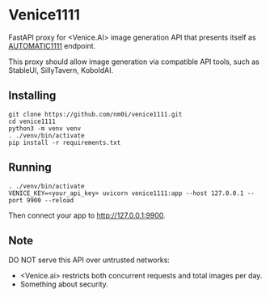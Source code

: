 # Venice1111

FastAPI proxy for <Venice.AI> image generation API that presents itself as [AUTOMATIC1111](https://github.com/AUTOMATIC1111/stable-diffusion-webui) endpoint.

This proxy should allow image generation via compatible API tools, such as StableUI, SillyTavern, KoboldAI.

## Installing

    git clone https://github.com/nm0i/venice1111.git
    cd venice1111
    python3 -m venv venv
    . ./venv/bin/activate
    pip install -r requirements.txt

## Running

    . ./venv/bin/activate
    VENICE_KEY=<your_api_key> uvicorn venice1111:app --host 127.0.0.1 --port 9900 --reload

Then connect your app to http://127.0.0.1:9900.

## Note

DO NOT serve this API over untrusted networks:
 - <Venice.ai> restricts both concurrent requests and total images per day.
 - Something about security.
